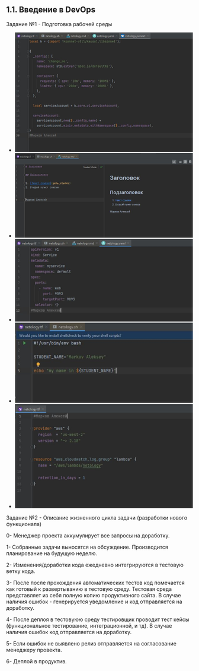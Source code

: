 ## 1.1. Введение в DevOps

Задание №1 - Подготовка рабочей среды
 - ![Jsonnet.JPG](Jsonnet.JPG)
 - ![Markdown.JPG](Markdown.JPG)
 - ![Yaml.JPG](Yaml.JPG)
 - ![bash.JPG](bash.JPG)
 - ![терраформ.JPG](терраформ.JPG)

Задание №2 - Описание жизненного цикла задачи (разработки нового функционала)

0- Менеджер проекта аккумулирует все запросы на доработку.

1- Собранные задачи выносятся на обсуждение. Производится планирование на будущую неделю.

2- Изменения/доработки кода ежедневно интегрируются в тестовую ветку кода. 

3- После после прохождения автоматических тестов код помечается как готовый к развертыванию в тестовую среду. Тестовая среда представляет из себя полную копию продуктивного сайта. В случае наличия ошибок - генерируется уведомление и код отправляется на доработку.

4- После деплоя в тестовуюю среду тестировщик проводит тест кейсы (функциональное тестирование, интеграционной, и тд). В случае наличия ошибок код отправляется на доработку. 

5- Если ошибок не выявлено релиз отправляется на согласование менеджеру провекта.

6- Деплой в продуктив.



